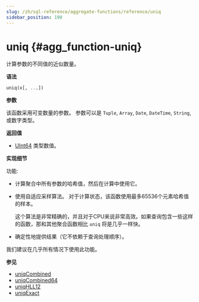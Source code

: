 ```yaml
---
slug: /zh/sql-reference/aggregate-functions/reference/uniq
sidebar_position: 190
---
```


# uniq {#agg_function-uniq}

计算参数的不同值的近似数量。

**语法**

``` sql
uniq(x[, ...])
```

**参数**

该函数采用可变数量的参数。 参数可以是 `Tuple`, `Array`, `Date`, `DateTime`, `String`, 或数字类型。

**返回值**

-  [UInt64](../../../sql-reference/data-types/int-uint.md) 类型数值。

**实现细节**

功能:

-   计算聚合中所有参数的哈希值，然后在计算中使用它。

-   使用自适应采样算法。 对于计算状态，该函数使用最多65536个元素哈希值的样本。

    这个算法是非常精确的，并且对于CPU来说非常高效。如果查询包含一些这样的函数，那和其他聚合函数相比 `uniq` 将是几乎一样快。

-   确定性地提供结果（它不依赖于查询处理顺序）。

我们建议在几乎所有情况下使用此功能。

**参见**

-   [uniqCombined](../../../sql-reference/aggregate-functions/reference/uniqcombined.md#agg_function-uniqcombined)
-   [uniqCombined64](../../../sql-reference/aggregate-functions/reference/uniqcombined64.md#agg_function-uniqcombined64)
-   [uniqHLL12](../../../sql-reference/aggregate-functions/reference/uniqhll12.md#agg_function-uniqhll12)
-   [uniqExact](/sql-reference/aggregate-functions/reference/uniqexact)
